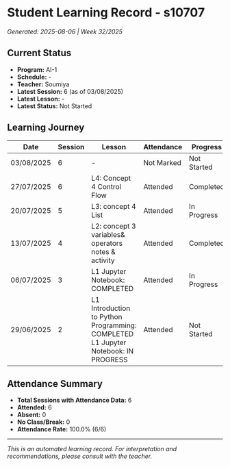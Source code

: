# Student Learning Record - s10707
*Generated: 2025-08-06 | Week 32/2025*

## Current Status
- **Program:** AI-1
- **Schedule:**  -
- **Teacher:** Soumiya
- **Latest Session:** 6 (as of 03/08/2025)
- **Latest Lesson:** -
- **Latest Status:** Not Started

## Learning Journey
| Date | Session | Lesson | Attendance | Progress |
|------|---------|--------|------------|----------|
| 03/08/2025 | 6 | - | Not Marked | Not Started |
| 27/07/2025 | 6 | L4: Concept 4 Control Flow | Attended | Completed |
| 20/07/2025 | 5 | L3: concept 4 List | Attended | In Progress |
| 13/07/2025 | 4 | L2: concept 3 variables& operators notes & activity | Attended | Completed |
| 06/07/2025 | 3 | L1 Jupyter Notebook: COMPLETED | Attended | In Progress |
| 29/06/2025 | 2 | L1 Introduction to Python Programming: COMPLETED L1 Jupyter Notebook: IN PROGRESS | Attended | Not Started |

## Attendance Summary
- **Total Sessions with Attendance Data:** 6
- **Attended:** 6
- **Absent:** 0
- **No Class/Break:** 0
- **Attendance Rate:** 100.0% (6/6)

---
*This is an automated learning record. For interpretation and recommendations, please consult with the teacher.*